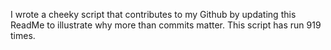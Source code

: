 I wrote a cheeky script that contributes to my Github by updating this ReadMe to illustrate why more than commits matter. This script has run 919 times.